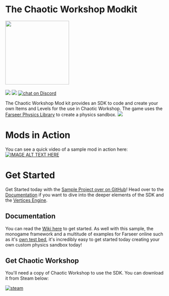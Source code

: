 # The Chaotic Workshop Modkit

<img src="https://raw.githubusercontent.com/VirtexEdgeDesign/chaoticworkshop-modkit/master/docs/img/icon/logo.png" width="200px"> 
<br />
<br />
 <a href="https://www.nuget.org/packages/Virtex.ChaoticWorkshop.ModSDK" target="_blank"><img src="https://img.shields.io/nuget/v/Virtex.ChaoticWorkshop.ModSDK.svg?logo=nuget"></a>
<a href="https://www.nuget.org/packages/Virtex.ChaoticWorkshop.ModSDK" target="_blank"><img src="https://img.shields.io/nuget/dt/Virtex.ChaoticWorkshop.ModSDK.svg"></a>
 <a href="https://discord.gg/zQ5UkDtGqH" target="_blank"><img src="https://img.shields.io/discord/477648425492545559?logo=discord" alt="chat on Discord"></a>

The Chaotic Workshop Mod kit provides an SDK to code and create your own Items and Levels for the use in Chaotic Workshop. The game uses the [Farseer Physics Library](https://archive.codeplex.com/?p=farseerphysics) to create a physics sandbox. 
<img src="https://i.imgur.com/ywVHBEC.png">


# Mods in Action
You can see a quick video of a sample mod in action here:
[![IMAGE ALT TEXT HERE](https://img.youtube.com/vi/81qW9oxg4NQ/0.jpg)](https://www.youtube.com/watch?v=81qW9oxg4NQ)

# Get Started
Get Started today with the [Sample Project over on GitHub](https://github.com/VirtexEdgeDesign/chaoticworkshop-modkit)! Head over to the [Documentation](https://rtroe.github.io/ChaoticWorkshop/index.html) if you want to dive into the deeper elements of the SDK and the [Vertices Engine](https://rtroe.github.io/VerticesEngine/index.html).

## Documentation
You can read the [Wiki here](https://rtroe.github.io/ChaoticWorkshop/index.html) to get started. As well with this sample, the monogame framework and a multitude of examples for Farseer online such as it's [own test bed](http://community.monogame.net/t/farseer-physics-engine-testbed-port-to-monogame-3-6/9113), it's incredibly easy to get started today creating your own custom physics sandbox today!

## Get Chaotic Workshop
You'll need a copy of Chaotic Workshop to use the SDK. You can download it from Steam below:

<a target="_blank" href="https://store.steampowered.com/app/895900" >![steam](https://i.imgur.com/s9VYzxv.png)</a>

